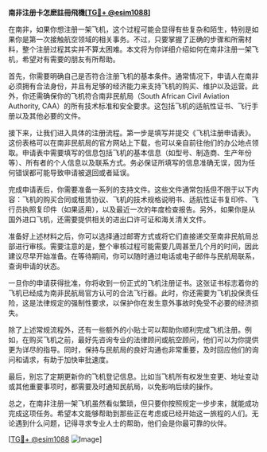 **南非注册卡怎麽註冊飛機[[TG💪+ @esim1088](https://t.me/s/esim1088)]**

在南非，如果你想注册一架飞机，这个过程可能会显得有些复杂和陌生，特别是如果你是第一次接触航空领域的相关事务。不过，只要掌握了正确的步骤和所需材料，整个注册过程其实并不算太困难。本文将为你详细介绍如何在南非注册一架飞机，希望对有需要的朋友有所帮助。

首先，你需要明确自己是否符合注册飞机的基本条件。通常情况下，申请人在南非必须拥有合法身份，并且有足够的经济能力来支持飞机的购买、维护以及运营。此外，你还需确保你的飞机符合南非民航局（South African Civil Aviation Authority, CAA）的所有技术标准和安全要求。这包括飞机的适航性证书、飞行手册以及其他必要的文件。

接下来，让我们进入具体的注册流程。第一步是填写并提交《飞机注册申请表》。这份表格可以在南非民航局的官方网站上下载，也可以亲自前往他们的办公地点领取。申请表中需要填写的信息包括飞机的基本信息（如型号、制造商、生产年份等）、所有者的个人信息以及联系方式。务必保证所填写的信息准确无误，因为任何错误都可能导致申请被退回或者延误。

完成申请表后，你需要准备一系列的支持文件。这些文件通常包括但不限于以下内容：飞机的购买合同或租赁协议、飞机的技术规格说明书、适航性证书复印件、飞行员执照复印件（如果适用），以及最近一次的年度检查报告。另外，如果你是从国外进口飞机，还需要提供相关的进出口许可证和海关清关文件。

准备好上述材料之后，你可以选择通过邮寄方式或将它们直接递交至南非民航局总部进行审核。需要注意的是，整个审核过程可能需要几周甚至几个月的时间，因此建议尽早开始准备。在等待期间，你可以随时通过电话或电子邮件与民航局联系，查询申请的状态。

一旦你的申请获得批准，你将收到一份正式的飞机注册证书。这张证书标志着你的飞机已经成为南非民航局官方认可的合法飞行器。此时，你还需要为飞机投保责任险，这是法律规定的强制性要求，以保护你在发生意外事故时免受不必要的经济损失。

除了上述常规流程外，还有一些额外的小贴士可以帮助你顺利完成飞机注册。例如，在购买飞机之前，最好先咨询专业的法律顾问或航空顾问，他们可以为你提供更为详尽的指导。同时，保持与民航局的良好沟通也非常重要，及时回应他们的询问和请求，有助于加快审批速度。

最后，别忘了定期更新你的飞机登记信息。比如当飞机所有权发生变更、地址变动或其他重要事项时，都需要及时通知民航局，以免影响后续的操作。

总之，在南非注册一架飞机虽然看似繁琐，但只要你按照规定一步步来，就能成功完成这项任务。希望本文能够帮助到那些正在考虑或已经开始这一旅程的人们。无论遇到什么问题，记得寻求专业人士的帮助，他们会是你最可靠的伙伴。

[[TG💪+ @esim1088](https://t.me/s/esim1088) ![Image](https://i.postimg.cc/4NQfJmqS/Snipaste-2025-05-13-00-14-12.png)]